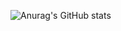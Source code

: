 ![Anurag's GitHub stats](https://github-readme-stats.vercel.app/api?username=zombieincredible&show_icons=true&theme=dark)
